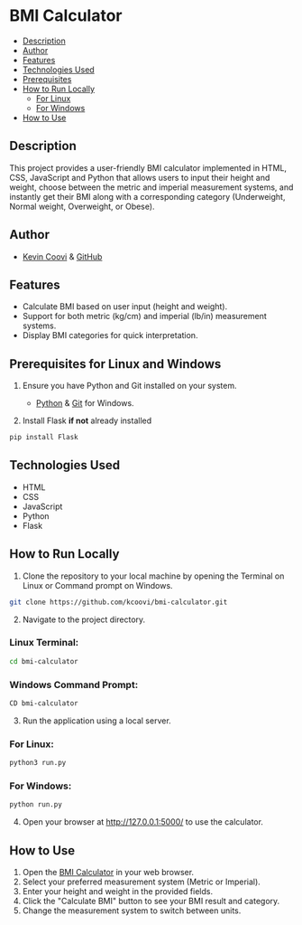 # BMI Calculator

- [Description](#description)
- [Author](#author)
- [Features](#features)
- [Technologies Used](#technologies-used)
- [Prerequisites](#prerequisites-for-linux-and-windows)
- [How to Run Locally](#how-to-run-locally)
  - [For Linux](#for-linux)
  - [For Windows](#for-windows)
- [How to Use](#how-to-use)

## Description

This project provides a user-friendly BMI calculator implemented in HTML, CSS, JavaScript and Python that allows users to input their height and weight, choose between the metric and imperial measurement systems, and instantly get their BMI along with a corresponding category (Underweight, Normal weight, Overweight, or Obese).

## Author

- [Kevin Coovi](https://www.linkedin.com/in/kevin-coovi/) & [GitHub](https://github.com/kcoovi)

## Features

- Calculate BMI based on user input (height and weight).
- Support for both metric (kg/cm) and imperial (lb/in) measurement systems.
- Display BMI categories for quick interpretation.

## Prerequisites for Linux and Windows

1. Ensure you have Python and Git installed on your system.

   - [Python](https://www.python.org/downloads/) & [Git](https://git-scm.com/download/win) for Windows.

2. Install Flask **if not** already installed

```bash
pip install Flask

```

## Technologies Used

- HTML
- CSS
- JavaScript
- Python
- Flask

## How to Run Locally

1. Clone the repository to your local machine by opening the Terminal on Linux or Command prompt on Windows.

```bash
git clone https://github.com/kcoovi/bmi-calculator.git

```

2. Navigate to the project directory.

### Linux Terminal:

```bash
cd bmi-calculator

```

### Windows Command Prompt:

```bash
CD bmi-calculator

```

3. Run the application using a local server.

### For Linux:

```bash
python3 run.py

```

### For Windows:

```bash
python run.py

```

4. Open your browser at http://127.0.0.1:5000/ to use the calculator.

## How to Use

1. Open the [BMI Calculator](http://127.0.0.1:5000/) in your web browser.
2. Select your preferred measurement system (Metric or Imperial).
3. Enter your height and weight in the provided fields.
4. Click the "Calculate BMI" button to see your BMI result and category.
5. Change the measurement system to switch between units.

